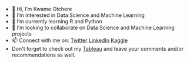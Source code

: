- 👋 Hi, I’m Kwame Otchere
- 👀 I’m interested in Data Science and Machine Learning
- 🌱 I’m currently learning R and Python
- 💞️ I’m looking to collaborate on Data Science and Machine Learning projects
- 📫 Connect with me on: 
[Twitter](https://twitter.com/kwameoo_)
[LinkedIn](https://www.linkedin.com/in/kwame-odoi-otchere)
[Kaggle](https://www.kaggle.com/kwameodoiotchere)
- Don't forget to check out my [Tableau](https://public.tableau.com/app/profile/kwame.odoi.otchere#!/) and leave your comments and/or recommendations as well.

<!---
KOdoi-OJ/KOdoi-OJ is a ✨ special ✨ repository because its `README.md` (this file) appears on your GitHub profile.
You can click the Preview link to take a look at your changes.
--->

